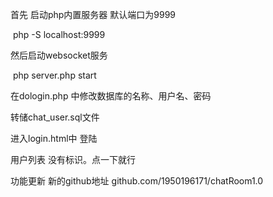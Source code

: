 首先  启动php内置服务器 默认端口为9999

​	php -S localhost:9999

然后启动websocket服务

​	php server.php start

在dologin.php 中修改数据库的名称、用户名、密码

转储chat_user.sql文件



进入login.html中 登陆


用户列表 没有标识。点一下就行





功能更新
新的github地址
github.com/1950196171/chatRoom1.0
